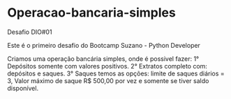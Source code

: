 # Operacao-bancaria-simples
Desafio DIO#01

Este é o primeiro desafio do Bootcamp Suzano - Python Developer

Criamos uma operação bancária simples, onde é possivel fazer: 
1° Depósitos somente com valores positivos.
2° Extratos completo com: depósitos e saques.
3° Saques temos as opções: limite de saques diários = 3, Valor máximo de saque R$ 500,00 por vez e somente se tiver saldo disponível. 
